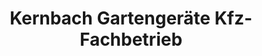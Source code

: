 ---
title: "Kernbach Gartengeräte Kfz-Fachbetrieb"
url: /neustadt-am-ruebenberge/kernbach-gartengeraete-kfz-fachbetrieb/
shop: Autowerkstatt
---